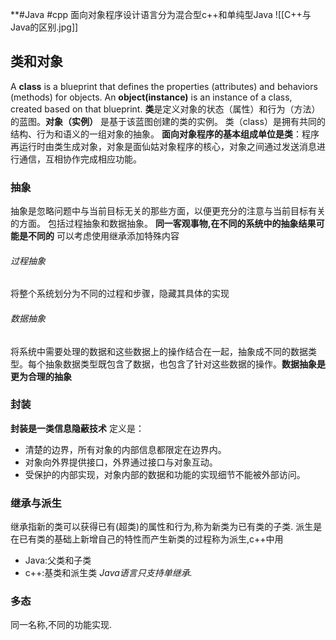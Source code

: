 **#Java #cpp
面向对象程序设计语言分为混合型c++和单纯型Java
![[C++与Java的区别.jpg]]
## 类和对象
A **class** is a blueprint that defines the properties (attributes) and behaviors (methods) for objects. An **object(instance)** is an instance of a class, created based on that blueprint.
	**类**是定义对象的状态（属性）和行为（方法）的蓝图。**对象（实例）** 是基于该蓝图创建的类的实例。
类（class）是拥有共同的结构、行为和语义的一组对象的抽象。
**面向对象程序的基本组成单位是类**：程序再运行时由类生成对象，对象是面仙姑对象程序的核心，对象之间通过发送消息进行通信，互相协作完成相应功能。

### 抽象
抽象是忽略问题中与当前目标无关的那些方面，以便更充分的注意与当前目标有关的方面。
包括过程抽象和数据抽象。
**同一客观事物,在不同的系统中的抽象结果可能是不同的**
可以考虑使用继承添加特殊内容
###### 过程抽象
将整个系统划分为不同的过程和步骤，隐藏其具体的实现
###### 数据抽象
将系统中需要处理的数据和这些数据上的操作结合在一起，抽象成不同的数据类型。每个抽象数据类型既包含了数据，也包含了针对这些数据的操作。**数据抽象是更为合理的抽象**
### 封装
**封装是一类信息隐蔽技术**
定义是：
- 清楚的边界，所有对象的内部信息都限定在边界内。
- 对象向外界提供接口，外界通过接口与对象互动。
- 受保护的内部实现，对象内部的数据和功能的实现细节不能被外部访问。
### 继承与派生
继承指新的类可以获得已有(超类)的属性和行为,称为新类为已有类的子类.
派生是在已有类的基础上新增自己的特性而产生新类的过程称为派生,c++中用
- Java:父类和子类
- c++:基类和派生类
*Java语言只支持单继承.*
### 多态
同一名称,不同的功能实现.

